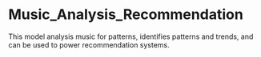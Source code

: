 # Music_Analysis_Recommendation
This model analysis music for patterns, identifies patterns and trends, and can be used to power recommendation systems.
